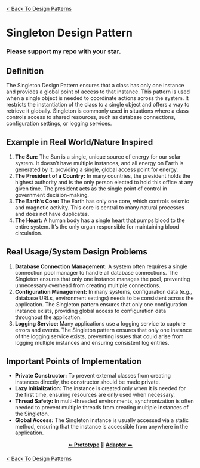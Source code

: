 [< Back To Design Patterns](../../../)

# Singleton Design Pattern
### Please support my repo with your star.

## Definition
The Singleton Design Pattern ensures that a class has only one instance and provides a global point of access to that instance. This pattern is used when a single object is needed to coordinate actions across the system. It restricts the instantiation of the class to a single object and offers a way to retrieve it globally. Singleton is commonly used in situations where a class controls access to shared resources, such as database connections, configuration settings, or logging services.

## Example in Real World/Nature Inspired
1. **The Sun:** The Sun is a single, unique source of energy for our solar system. It doesn’t have multiple instances, and all energy on Earth is generated by it, providing a single, global access point for energy.
2. **The President of a Country:** In many countries, the president holds the highest authority and is the only person elected to hold this office at any given time. The president acts as the single point of control in government decision-making.
3. **The Earth’s Core:** The Earth has only one core, which controls seismic and magnetic activity. This core is central to many natural processes and does not have duplicates.
4. **The Heart:** A human body has a single heart that pumps blood to the entire system. It’s the only organ responsible for maintaining blood circulation.

## Real Usage/System Design Problems
1. **Database Connection Management:** A system often requires a single connection pool manager to handle all database connections. The Singleton ensures that only one instance manages the pool, preventing unnecessary overhead from creating multiple connections.
2. **Configuration Management:** In many systems, configuration data (e.g., database URLs, environment settings) needs to be consistent across the application. The Singleton pattern ensures that only one configuration instance exists, providing global access to configuration data throughout the application.
3. **Logging Service:** Many applications use a logging service to capture errors and events. The Singleton pattern ensures that only one instance of the logging service exists, preventing issues that could arise from logging multiple instances and ensuring consistent log entries.

## Important Points of Implementation
- **Private Constructor:** To prevent external classes from creating instances directly, the constructor should be made private.
- **Lazy Initialization:** The instance is created only when it is needed for the first time, ensuring resources are only used when necessary.
- **Thread Safety:** In multi-threaded environments, synchronization is often needed to prevent multiple threads from creating multiple instances of the Singleton.
- **Global Access:** The Singleton instance is usually accessed via a static method, ensuring that the instance is accessible from anywhere in the application.

<p align="center">
  <a href="../prototype">⬅️ <strong>Prototype</strong></a>
  🔸
  <a href="../../structural/adapter"><strong>Adapter</strong> ➡️</a>
</p>

[< Back To Design Patterns](../../../)
